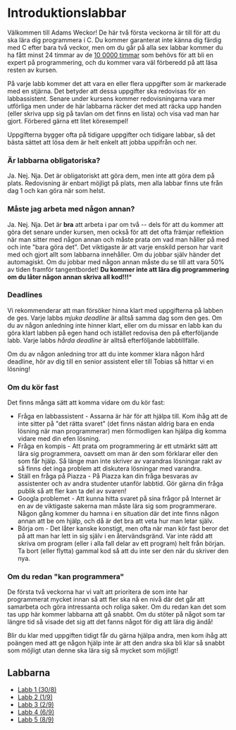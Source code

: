 # Introduktionslabbar

Välkommen till Adams Weckor! De här två första veckorna är till
för att du ska lära dig programmera i C. Du kommer garanterat inte
känna dig färdig med C efter bara två veckor, men om du går på
alla sex labbar kommer du ha fått minst 24 timmar av de
[10 0000 timmar](http://www.wisdomgroup.com/blog/10000-hours-of-practice/)
som behövs för att bli en expert på programmering, och du kommer
vara väl förberedd på att läsa resten av kursen.

På varje labb kommer det att vara en eller flera uppgifter som är
markerade med en stjärna. Det betyder att dessa uppgifter ska
redovisas för en labbassistent. Senare under kursens kommer
redovisningarna vara mer utförliga men under de här labbarna
räcker det med att räcka upp handen (eller skriva upp sig på
tavlan om det finns en lista) och visa vad man har gjort. Förbered
gärna ett litet körexempel!

Uppgifterna bygger ofta på tidigare uppgifter och tidigare labbar,
så det bästa sättet att lösa dem är helt enkelt att jobba uppifrån
och ner.

### Är labbarna obligatoriska?

Ja. Nej. Nja. Det är obligatoriskt att göra dem, men inte att göra
dem på plats. Redovisning är enbart möjligt på plats, men alla labbar
finns ute från dag 1 och kan göra när som helst. 


### Måste jag arbeta med någon annan? 

Ja. Nej. Nja. Det är **bra** att arbeta i par om två -- dels för att
du kommer att göra det senare under kursen, men också för att det 
ofta främjar reflektion när man sitter med någon annan och måste prata
om vad man håller på med och inte "bara göra det". Det viktigaste är
att varje enskild person har varit med och gjort allt som labbarna
innehåller. Om du jobbar själv händer det automagiskt. Om du jobbar
med någon annan måste du se till att vara 50% av tiden framför
tangentbordet! **Du kommer inte att lära dig programmering om du 
låter någon annan skriva all kod!!!***


### Deadlines

Vi rekommenderar att man försöker hinna klart med uppgifterna på
labben de ges. Varje labbs _mjuka deadline_ är alltså samma dag som
den ges. Om du av någon anledning inte hinner klart, eller om du
missar en labb kan du göra klart labben på egen hand och istället
redovisa den på efterföljande labb. Varje labbs _hårda deadline_ är
alltså efterföljande labbtillfälle.

Om du av någon anledning tror att du inte kommer klara någon hård
deadline, hör av dig till en senior assistent eller till Tobias så
hittar vi en lösning!

### Om du kör fast

Det finns många sätt att komma vidare om du kör fast:

* Fråga en labbassistent - Assarna är här för att hjälpa till. Kom
  ihåg att de inte sitter på "det rätta svaret" (det finns nästan
  aldrig bara en enda lösning när man programmerar) men
  förmodligen kan hjälpa dig komma vidare med din efen lösning.
* Fråga en kompis - Att prata om programmering är ett utmärkt sätt
  att lära sig programmera, oavsett om man är den som förklarar
  eller den som får hjälp. Så länge man inte skriver av varandras
  lösningar rakt av så finns det inga problem att diskutera
  lösningar med varandra.
* Ställ en fråga på Piazza - På Piazza kan din fråga besvaras av
  assistenter och av andra studenter utanför labbtid. Gör gärna din
  fråga publik så att fler kan ta del av svaren!
* Googla problemet - Att kunna hitta svaret på sina frågor på
  Internet är en av de viktigaste sakerna man måste lära sig som
  programmerare. Någon gång kommer du hamna i en situation där det
  inte finns någon annan att be om hjälp, och då är det bra att
  veta hur man letar själv.
* Börja om - Det låter kanske konstigt, men ofta när man kör fast
  beror det på att man har lett in sig själv i en återvändsgränd.
  Var inte rädd att skriva om program (eller i alla fall delar av
  ett program) helt från början. Ta bort (eller flytta) gammal kod
  så att du inte ser den när du skriver den nya.

### Om du redan "kan programmera"

De första två veckorna har vi valt att prioritera de som inte har
programmerat mycket innan så att fler ska nå en nivå där det går
att samarbeta och göra intressanta och roliga saker. Om du redan
kan det som tas upp här kommer labbarna att gå snabbt. Om du
stöter på något som tar längre tid så visade det sig att det fanns
något för dig att lära dig ändå!

Blir du klar med uppgiften tidigt får du gärna hjälpa andra, men
kom ihåg att poängen med att ge någon hjälp inte är att den andra
ska bli klar så snabbt som möjligt utan denne ska lära sig så
mycket som möjligt!

## Labbarna

* [Labb 1 (30/8)](lab1.md)
* [Labb 2 (1/9)](lab2.md)
* [Labb 3 (2/9)](lab3.md)
* [Labb 4 (6/9)](lab4.md)
* [Labb 5 (8/9)](lab5.md)
